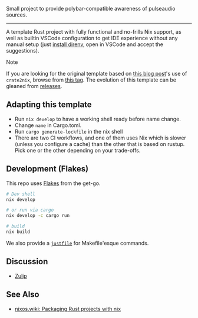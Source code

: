 Small project to provide polybar-compatible awareness of pulseaudio sources.

---


A template Rust project with fully functional and no-frills Nix support, as
well as builtin VSCode configuration to get IDE experience without any manual
setup (just [install direnv](https://nixos.asia/en/direnv), open in VSCode and
accept the suggestions).

>[!NOTE]
> If you are looking for the original template based on [this blog
> post](https://srid.ca/rust-nix)'s use of `crate2nix`, browse from [this
> tag](https://github.com/srid/rust-nix-template/tree/crate2nix). The evolution
> of this template can be gleaned from
> [releases](https://github.com/srid/rust-nix-template/releases).

## Adapting this template

- Run `nix develop` to have a working shell ready before name change.
- Change `name` in Cargo.toml.
- Run `cargo generate-lockfile` in the nix shell
- There are two CI workflows, and one of them uses Nix which is slower (unless
  you configure a cache) than the other that is based on rustup. Pick one or
  the other depending on your trade-offs.

## Development (Flakes)

This repo uses [Flakes](https://nixos.wiki/wiki/Flakes) from the get-go.

```bash
# Dev shell
nix develop

# or run via cargo
nix develop -c cargo run

# build
nix build
```

We also provide a [`justfile`](https://just.systems/) for Makefile'esque commands.

## Discussion

- [Zulip](https://nixos.zulipchat.com/#narrow/stream/413950-nix)

## See Also

- [nixos.wiki: Packaging Rust projects with nix](https://nixos.wiki/wiki/Rust#Packaging_Rust_projects_with_nix)

